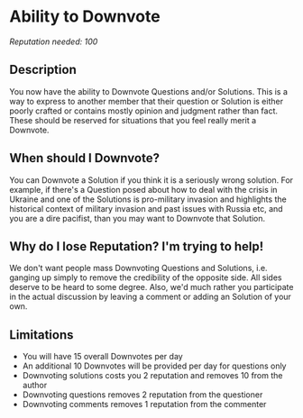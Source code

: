 # Ability to Downvote #
*Reputation needed: 100*
## Description ##
You now have the ability to Downvote Questions and/or Solutions. This is a way 
to express to another member that their question or Solution is either poorly 
crafted or contains mostly opinion and judgment rather than fact. These 
should be reserved for situations that you feel really merit a Downvote.

## When should I Downvote? ##
You can Downvote a Solution if you think it is a seriously wrong solution. 
For example, if there's a Question posed about how to deal with the crisis in 
Ukraine and one of the Solutions is pro-military invasion and highlights the 
historical context of military invasion and past issues with Russia etc, and 
you are a dire pacifist, than you may want to Downvote that Solution. 

## Why do I lose Reputation? I'm trying to help! ##
We don't want people mass Downvoting Questions and Solutions, i.e. ganging up 
simply to remove the credibility of the opposite side. All sides deserve to be 
heard to some degree. Also, we'd much rather you participate in the actual 
discussion by leaving a comment or adding an Solution of your own.

## Limitations ##
- You will have 15 overall Downvotes per day
- An additional 10 Downvotes will be provided per day for questions only
- Downvoting solutions costs you 2 reputation and removes 10 from the author
- Downvoting questions removes 2 reputation from the questioner
- Downvoting comments removes 1 reputation from the commenter
